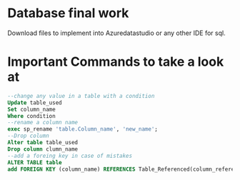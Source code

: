 # Database final work
Download files to implement into Azuredatastudio or any other IDE for sql.
# Important Commands to take a look at
```sql
--change any value in a table with a condition
Update table_used
Set column_name
Where condition
--rename a column name
exec sp_rename 'table.Column_name', 'new_name';
--Drop column
Alter table table_used
Drop column clumn_name
--add a foreing key in case of mistakes
ALTER TABLE table
add FOREIGN KEY (column_name) REFERENCES Table_Referenced(column_referenced)
```
